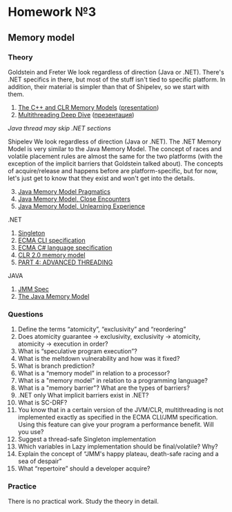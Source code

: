 # Homework №3

## Memory model 

### Theory
Goldstein and Freter
We look regardless of direction (Java or .NET). There's .NET specifics in there, but most of the stuff isn't tied to
specific platform. In addition, their material is simpler than that of Shipelev, so we start with them.
 1. [The C++ and CLR Memory Models](https://www.youtube.com/watch?v=6wZVpg2SyJQ) ([presentation](https://2016.dotnext-piter.ru/talks/goldshtein2/))
 2. [Multithreading Deep Dive](https://habr.com/ru/company/jugru/blog/543380/) ([презентация](https://2016.dotnext-moscow.ru/talks/multithreading-deep-dive/))

*Java thread may skip .NET sections*
 
Shipelev
We look regardless of direction (Java or .NET). The .NET Memory Model is very similar to the Java Memory Model. The concept of races and volatile placement rules are almost the same for the two platforms (with the exception of the implicit barriers that Goldstein talked about). The concepts of acquire/release and happens before are platform-specific, but for now, let's just get to know that they exist and won't get into the details.

 3. [Java Memory Model Pragmatics](https://shipilev.net/#jmm)
 4. [Java Memory Model, Close Encounters](https://shipilev.net/#jmm-close-encounters)
 5. [Java Memory Model, Unlearning Experience](https://shipilev.net/#jmm-unlearning-experience)

.NET

 1. [Singleton](https://csharpindepth.com/articles/singleton)
 2. [ECMA CLI specification](https://www.ecma-international.org/wp-content/uploads/ECMA-335_5th_edition_december_2010.pdf)
 3. [ECMA C# language specification](https://www.ecma-international.org/publications-and-standards/standards/ecma-334/)
 4. [CLR 2.0 memory model](http://joeduffyblog.com/2007/11/10/clr-20-memory-model/)
 5. [PART 4: ADVANCED THREADING](https://www.albahari.com/threading/part4.aspx)

JAVA

 1. [JMM Spec](https://download.oracle.com/otndocs/jcp/memory_model-1.0-pfd-spec-oth-JSpec/)
 2. [The Java Memory Model](http://www.cs.umd.edu/~pugh/java/memoryModel/)

### Questions
 1. Define the terms “atomicity”, “exclusivity” and “reordering”
 2. Does atomicity guarantee -&gt; exclusivity, exclusivity -&gt; atomicity, atomicity -&gt; execution in order?
 3. What is “speculative program execution”?
 4. What is the meltdown vulnerability and how was it fixed?
 5. What is branch prediction?
 6. What is a “memory model” in relation to a processor?
 7. What is a "memory model" in relation to a programming language?
 8. What is a "memory barrier"? What are the types of barriers?
 9. .NET only What implicit barriers exist in .NET?
 10. What is SC-DRF?
 11. You know that in a certain version of the JVM/CLR, multithreading is not implemented exactly as specified in the ECMA CLI/JMM specification. Using this feature can give your program a performance benefit. Will you use?
 12. Suggest a thread-safe Singleton implementation
 13. Which variables in Lazy implementation should be final/volatile? Why?
 14. Explain the concept of “JMM's happy plateau, death-safe racing and a sea of ​​despair”
 15. What “repertoire” should a developer acquire?

### Practice
There is no practical work. Study the theory in detail.